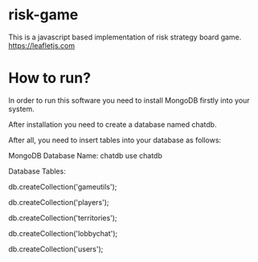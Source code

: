 # risk-game

This is a javascript based implementation of risk strategy board game.
https://leafletjs.com

# How to run?

In order to run this software you need to install MongoDB firstly into your system. 

After installation you need to create a database named chatdb.

After all, you need to insert tables into your database as follows:

MongoDB
Database Name: chatdb
use chatdb

Database Tables:

db.createCollection('gameutils');

db.createCollection('players');

db.createCollection('territories');

db.createCollection('lobbychat');

db.createCollection('users');
 
